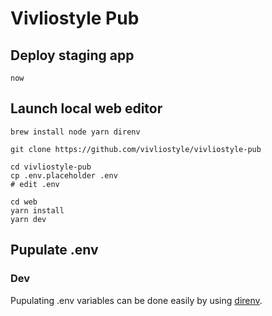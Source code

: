 # Vivliostyle Pub

## Deploy staging app

```shell
now
```

## Launch local web editor

```shell
brew install node yarn direnv

git clone https://github.com/vivliostyle/vivliostyle-pub

cd vivliostyle-pub
cp .env.placeholder .env
# edit .env

cd web
yarn install
yarn dev
```

## Pupulate .env

### Dev

Pupulating .env variables can be done easily by using [direnv](https://direnv.net/).
